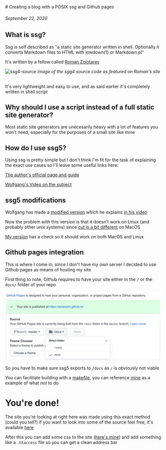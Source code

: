 ﻿<meta property="og:title" content="Creating a blog with a POSIX ssg and Github pages" />
<meta property="title" content="Creating a blog with a POSIX ssg and Github pages" />
<title>Creating a blog with a POSIX ssg and Github pages</title>
# Creating a blog with a POSIX ssg and Github pages

###### September 22, 2020

## What is ssg?

Ssg is self described as "a static site generator written in shell. Optionally it converts Markdown files to HTML with lowdown(1) or Markdown.pl"

It's written by a fellow called [Roman Zolotarev](https://www.romanzolotarev.com/)

![ssg4-source](https://www.romanzolotarev.com/ssg4.png)
_image of the sgg4 source code as featured on Roman's site_
<br /><br />

It's very lightweight and easy to use, and as said earlier it's completely written in shell script

## Why should I use a script instead of a full static site generator?

Most static site generators are unecesarily heavy with a lot of features you won't need, especially for the purposes of a small site like mine

## How do I use ssg5?

Using ssg is pretty simple but I don't think I'm fit for the task of explaining the exact use cases so I'll leave some useful links here:

[The author's official page and guide](https://www.romanzolotarev.com/ssg.html)

[Wolfgang's Video on the subject](https://www.youtube.com/watch?v=N_ttw2Dihn8)

## ssg5 modifications

Wolfgang has made a [modified version](https://notthebe.ee/src/ssg5) which he explains [in his video](https://www.youtube.com/watch?v=N_ttw2Dihn8)

Now the problem with this version is that it doesn't work on Linux (and probably other unix systems) since [cut is a bit different](https://stackoverflow.com/questions/43171648/sed-gives-sed-cant-read-no-such-file-or-directory) on MacOS

[My version](https://raw.githubusercontent.com/antaxiom/antaxiom.github.io/master/bin/ssg5) has a check so it should work on both MacOS and Linux

## Github pages integration

This is where I come in,
since I don't have my own server I decided to use Github pages as means of hosting my site

First thing to note, Github requires to have your site either in the `/` or the `docs/` folder of your repo

![github-pages-picker](images/github-pages-picker.png)

So you have to make sure ssg5 exports to `/docs` as `/` is obviously not viable

You can facilitate building with a [makefile](https://makefiletutorial.com/), you can reference [mine](https://github.com/antaxiom/antaxiom.github.io/blob/master/makefile) as a example of what _not_ to do

# You're done!

The site you're looking at right here was made using this exact method (could you tell?) if you want to look into some of the source feel free, it's available [here](https://github.com/antaxiom/antaxiom.github.io)

After this you can add some css to the site ([here's mine](https://github.com/antaxiom/antaxiom.github.io/blob/master/src/style.css)) and add something like a `.htaccess` file so you can get a clean address bar

